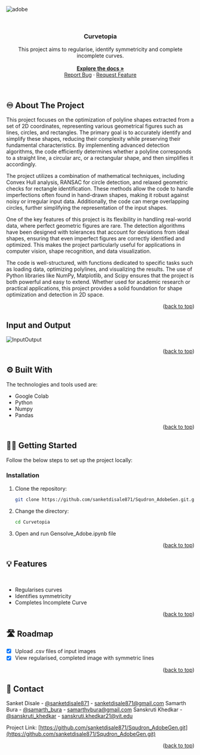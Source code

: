 <a name="readme-top"></a>

![adobe](https://github.com/user-attachments/assets/d93048d4-4cca-4961-ac0f-9fdbc14fb4f3)

<!-- PROJECT LOGO -->
<br/>
<div align="center">

  <h3 align="center"><b>Curvetopia</b></h3>

  <p align="center">
    This project aims to regularise, identify symmetricity and complete incomplete curves.
    <br />
    <br>
    <a href="https://github.com/sanketdisale871/Squdron_AdobeGen.git"><strong>Explore the docs »</strong></a>
    <br />
    <a href="https://github.com/sanketdisale871/Squdron_AdobeGen.git/issues">Report Bug</a>
    ·
    <a href="https://github.com/sanketdisale871/Squdron_AdobeGen.git/issues">Request Feature</a>
  </p>
</div>

<!-- ABOUT THE PROJECT -->
<br>

## ♾️ About The Project

This project focuses on the optimization of polyline shapes extracted from a set of 2D coordinates, representing various geometrical figures such as lines, circles, and rectangles. The primary goal is to accurately identify and simplify these shapes, reducing their complexity while preserving their fundamental characteristics. By implementing advanced detection algorithms, the code efficiently determines whether a polyline corresponds to a straight line, a circular arc, or a rectangular shape, and then simplifies it accordingly.

The project utilizes a combination of mathematical techniques, including Convex Hull analysis, RANSAC for circle detection, and relaxed geometric checks for rectangle identification. These methods allow the code to handle imperfections often found in hand-drawn shapes, making it robust against noisy or irregular input data. Additionally, the code can merge overlapping circles, further simplifying the representation of the input shapes.

One of the key features of this project is its flexibility in handling real-world data, where perfect geometric figures are rare. The detection algorithms have been designed with tolerances that account for deviations from ideal shapes, ensuring that even imperfect figures are correctly identified and optimized. This makes the project particularly useful for applications in computer vision, shape recognition, and data visualization.

The code is well-structured, with functions dedicated to specific tasks such as loading data, optimizing polylines, and visualizing the results. The use of Python libraries like NumPy, Matplotlib, and Scipy ensures that the project is both powerful and easy to extend. Whether used for academic research or practical applications, this project provides a solid foundation for shape optimization and detection in 2D space.

<p align="right">(<a href="#readme-top">back to top</a>)</p>

## Input and Output

![InputOutput](https://github.com/user-attachments/assets/c6cdedf1-3499-461a-80cc-7f7f36d833be)

<p align="right">(<a href="#readme-top">back to top</a>)</p>

## ⚙️ Built With

The technologies and tools used are:

- Google Colab
- Python
- Numpy
- Pandas

<p align="right">(<a href="#readme-top">back to top</a>)</p>

<!-- GETTING STARTED -->

## 🧑‍💻 Getting Started

Follow the below steps to set up the project locally:

### Installation

1. Clone the repository:

   ```sh
   git clone https://github.com/sanketdisale871/Squdron_AdobeGen.git.git
   ```

2. Change the directory:

   ```sh
   cd Curvetopia
   ```

3. Open and run Gensolve_Adobe.ipynb file

<p align="right">(<a href="#readme-top">back to top</a>)</p>

## 💡 Features

<br>

- Regularises curves
- Identifies symmetricity
- Completes Incomplete Curve

<p align="right">(<a href="#readme-top">back to top</a>)</p>

<!-- ROADMAP -->

## 🛣️ Roadmap

- [x] Upload .csv files of input images
- [x] View regularised, completed image with symmetric lines

<p align="right">(<a href="#readme-top">back to top</a>)</p>

<!-- CONTACT -->

## 📧 Contact

Sanket Disale - [@sanketdisale871](https://www.linkedin.com/in/sanket-disale-32b195231/) - sanketdisale871@gmail.com
Samarth Bura - [@samarth_bura](https://www.linkedin.com/in/samarthNV/) - samarthvbura@gmail.com
Sanskruti Khedkar - [@sanskruti_khedkar](https://www.linkedin.com/in/samarthNV/) - sanskruti.khedkar21@vit.edu

Project Link: [https://github.com/sanketdisale871/Squdron_AdobeGen.git](https://github.com/sanketdisale871/Squdron_AdobeGen.git)

<p align="right">(<a href="#readme-top">back to top</a>)</p>
